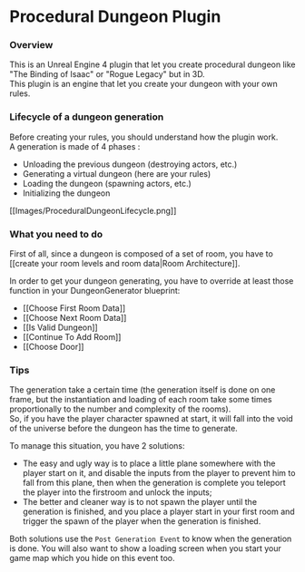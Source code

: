 # Procedural Dungeon Plugin

### Overview
This is an Unreal Engine 4 plugin that let you create procedural dungeon like "The Binding of Isaac" or "Rogue Legacy" but in 3D. \
This plugin is an engine that let you create your dungeon with your own rules.

### Lifecycle of a dungeon generation
Before creating your rules, you should understand how the plugin work.\
A generation is made of 4 phases : 
- Unloading the previous dungeon (destroying actors, etc.)
- Generating a virtual dungeon (here are your rules)
- Loading the dungeon (spawning actors, etc.)
- Initializing the dungeon

[[Images/ProceduralDungeonLifecycle.png]]
### What you need to do
First of all, since a dungeon is composed of a set of room, you have to [[create your room levels and room data|Room Architecture]].

In order to get your dungeon generating, you have to override at least those function in your DungeonGenerator blueprint:
- [[Choose First Room Data]]
- [[Choose Next Room Data]]
- [[Is Valid Dungeon]]
- [[Continue To Add Room]]
- [[Choose Door]]

### Tips
The generation take a certain time (the generation itself is done on one frame, but the instantiation and loading of each room take some times proportionally to the number and complexity of the rooms).<br/>
So, if you have the player character spawned at start, it will fall into the void of the universe before the dungeon has the time to generate.

To manage this situation, you have 2 solutions:
- The easy and ugly way is to place a little plane somewhere with the player start on it, and disable the inputs from the player to prevent him to fall from this plane, then when the generation is complete you teleport the player into the firstroom and unlock the inputs;
- The better and cleaner way is to not spawn the player until the generation is finished, and you place a player start in your first room and trigger the spawn of the player when the generation is finished.

Both solutions use the `Post Generation Event` to know when the generation is done.
You will also want to show a loading screen when you start your game map which you hide on this event too.



